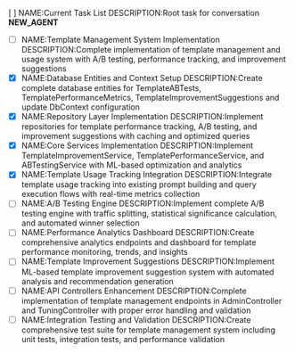 [ ] NAME:Current Task List DESCRIPTION:Root task for conversation __NEW_AGENT__
-[ ] NAME:Template Management System Implementation DESCRIPTION:Complete implementation of template management and usage system with A/B testing, performance tracking, and improvement suggestions
-[x] NAME:Database Entities and Context Setup DESCRIPTION:Create complete database entities for TemplateABTests, TemplatePerformanceMetrics, TemplateImprovementSuggestions and update DbContext configuration
-[x] NAME:Repository Layer Implementation DESCRIPTION:Implement repositories for template performance tracking, A/B testing, and improvement suggestions with caching and optimized queries
-[x] NAME:Core Services Implementation DESCRIPTION:Implement TemplateImprovementService, TemplatePerformanceService, and ABTestingService with ML-based optimization and analytics
-[x] NAME:Template Usage Tracking Integration DESCRIPTION:Integrate template usage tracking into existing prompt building and query execution flows with real-time metrics collection
-[ ] NAME:A/B Testing Engine DESCRIPTION:Implement complete A/B testing engine with traffic splitting, statistical significance calculation, and automated winner selection
-[ ] NAME:Performance Analytics Dashboard DESCRIPTION:Create comprehensive analytics endpoints and dashboard for template performance monitoring, trends, and insights
-[ ] NAME:Template Improvement Suggestions DESCRIPTION:Implement ML-based template improvement suggestion system with automated analysis and recommendation generation
-[ ] NAME:API Controllers Enhancement DESCRIPTION:Complete implementation of template management endpoints in AdminController and TuningController with proper error handling and validation
-[ ] NAME:Integration Testing and Validation DESCRIPTION:Create comprehensive test suite for template management system including unit tests, integration tests, and performance validation